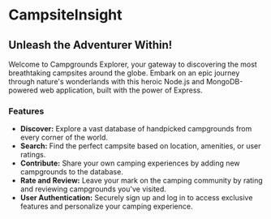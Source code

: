 # CampsiteInsight

## Unleash the Adventurer Within!

Welcome to Campgrounds Explorer, your gateway to discovering the most breathtaking campsites around the globe. Embark on an epic journey through nature's wonderlands with this heroic Node.js and MongoDB-powered web application, built with the power of Express.

### Features

- **Discover:** Explore a vast database of handpicked campgrounds from every corner of the world.
- **Search:** Find the perfect campsite based on location, amenities, or user ratings.
- **Contribute:** Share your own camping experiences by adding new campgrounds to the database.
- **Rate and Review:** Leave your mark on the camping community by rating and reviewing campgrounds you've visited.
- **User Authentication:** Securely sign up and log in to access exclusive features and personalize your camping experience.

